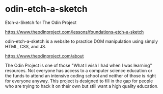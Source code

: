 # odin-etch-a-sketch
Etch-a-Sketch for The Odin Project 

https://www.theodinproject.com/lessons/foundations-etch-a-sketch 

odin-etch-a-sketch is a website to practice DOM manipulation using simply HTML, CSS, and JS.

https://www.theodinproject.com/about

The Odin Project is one of those "What I wish I had when I was learning" resources. Not everyone has access to a computer science education or the funds to attend an intensive coding school and neither of those is right for everyone anyway. This project is designed to fill in the gap for people who are trying to hack it on their own but still want a high quality education.